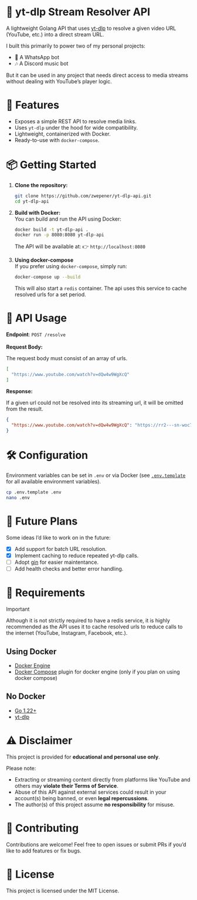 # 🎵 yt-dlp Stream Resolver API

A lightweight Golang API that uses [yt-dlp](https://github.com/yt-dlp/yt-dlp) to resolve a given video URL (YouTube, etc.) into a direct stream URL.

I built this primarily to power two of my personal projects:

* 📱 A WhatsApp bot
* 🎶 A Discord music bot

But it can be used in any project that needs direct access to media streams without dealing with YouTube’s player logic.

# 🚀 Features

* Exposes a simple REST API to resolve media links.
* Uses `yt-dlp` under the hood for wide compatibility.
* Lightweight, containerized with Docker.
* Ready-to-use with `docker-compose`.

# 📦 Getting Started

1. **Clone the repository:**
    ```bash
    git clone https://github.com/zwepener/yt-dlp-api.git
    cd yt-dlp-api
    ```

2. **Build with Docker:**<br/>
You can build and run the API using Docker:
    ```bash
    docker build -t yt-dlp-api .
    docker run -p 8080:8080 yt-dlp-api
    ```
    The API will be available at: 👉 `http://localhost:8080`

4. **Using docker-compose**<br/>
    If you prefer using `docker-compose`, simply run:
    ```bash
    docker-compose up --build
    ```
    This will also start a `redis` container. The api uses this service to cache resolved urls for a set period.

# 🔌 API Usage

**Endpoint**: `POST /resolve`<br/><br/>
**Request Body:**

The request body must consist of an array of urls.

```json
[
  "https://www.youtube.com/watch?v=dQw4w9WgXcQ"
]
```
**Response:**

If a given url could not be resolved into its streaming url, it will be omitted from the result.

```json
{
  "https://www.youtube.com/watch?v=dQw4w9WgXcQ": "https://rr2---sn-woc7kn7y.googlevideo.com/videoplayback?..."
}
```

# 🛠 Configuration

Environment variables can be set in `.env` or via Docker (see [`.env.template`](.env.template) for all available environment variables).
```bash
cp .env.template .env
nano .env
```

# 🔮 Future Plans

Some ideas I’d like to work on in the future:
- [x] Add support for batch URL resolution.
- [x] Implement caching to reduce repeated yt-dlp calls.
- [ ] Adopt [gin](https://gin-gonic.com/) for easier maintentance.
- [ ] Add health checks and better error handling.

# 📜 Requirements

> [!IMPORTANT]
> Although it is not strictly required to have a redis service, it is highly recommended as the API uses it to cache resolved urls to reduce calls to the internet (YouTube, Instagram, Facebook, etc.).

## Using Docker

* [Docker Engine](https://docs.docker.com/engine/install/)
* [Docker Compose](https://docs.docker.com/compose/install/linux/) plugin for docker engine (only if you plan on using docker compose)

## No Docker
* [Go 1.22+](https://go.dev/doc/install)
* [yt-dlp](https://github.com/yt-dlp/yt-dlp)

# ⚠️ Disclaimer

This project is provided for **educational and personal use only**.

Please note:
* Extracting or streaming content directly from platforms like YouTube and others may **violate their Terms of Service**.
* Abuse of this API against external services could result in your account(s) being banned, or even **legal repercussions**.
* The author(s) of this project assume **no responsibility** for misuse.

# 🤝 Contributing
Contributions are welcome! Feel free to open issues or submit PRs if you’d like to add features or fix bugs.

# 📄 License
This project is licensed under the MIT License.
